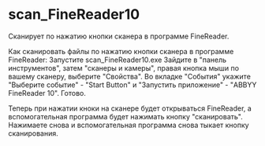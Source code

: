 # scan_FineReader10
Сканирует по нажатию кнопки сканера в программе FineReader.

Как сканировать файлы по нажатию кнопки сканера в программе FineReader:
Запустите scan_FineReader10.exe
Зайдите в "панель инструментов", затем "сканеры и камеры", правая кнопка мыши по вашему сканеру, выберите "Свойства".
Во вкладке "События" укажите "Выберите событие" - "Start Button" и "Запустить приложение" - "ABBYY FineReader 10".
Готово.

Теперь при нажатии кноки на сканере будет открываться FineReader, а вспомогательная программа будет нажимать кнопку "сканировать". Нажимаете снова и вспомогательная программа снова тыкает кнопку сканирования.
